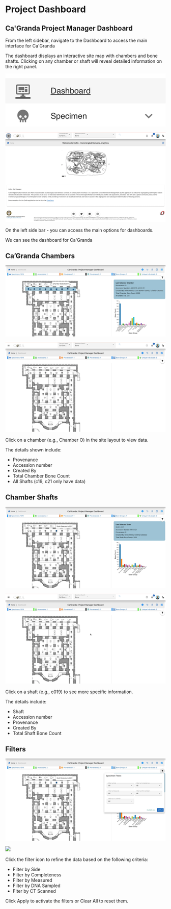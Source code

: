 # Project Dashboard

## Ca'Granda Project Manager Dashboard
 
From the left sidebar, navigate to the Dashboard to access the main interface for Ca'Granda
 
The dashboard displays an interactive site map with chambers and bone shafts. Clicking on any chamber or shaft will reveal detailed information on the right panel.
 
![](media/dashboard-navigation.png)
 
![](media/cagranda-dashboard-navigation.gif)
 
On the left side bar - you can access the main options for dashboards.
 
We can see the dashboard for Ca'Granda
 
## Ca’Granda Chambers
 
![](media/cagranda-chamber.png)
 
![](media/cagranda-chamber.gif)
 
Click on a chamber (e.g., Chamber O) in the site layout to view data.
 
The details shown include:
 
* Provenance
* Accession number
* Created By
* Total Chamber Bone Count
* All Shafts (c19, c21 only have data)
 
## Chamber Shafts
 
![](media/cagranda-shaft.png)
 
![](media/cagranda-shaft.gif)
 
Click on a shaft (e.g., c019) to see more specific information.
 
The details include:
 
* Shaft
* Accession number
* Provenance
* Created By
* Total Shaft Bone Count
 
## Filters
 
![](media/cagranda-filter.png)
 
![](media/cagranda-filter.gif)
 
Click the filter icon to refine the data based on the following criteria:
 
* Filter by Side
* Filter by Completeness
* Filter by Measured
* Filter by DNA Sampled
* Fiter by CT Scanned
 
Click Apply to activate the filters or Clear All to reset them.